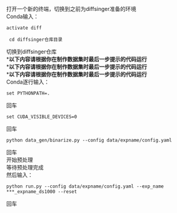 打开一个新的终端，切换到之前为diffsinger准备的环境<br />Conda输入：
```
activate diff
```
```
 cd diffsinger仓库目录
```
切换到diffsinger仓库<br />***以下内容请根据你在制作数据集时最后一步提示的代码运行**<br />***以下内容请根据你在制作数据集时最后一步提示的代码运行**<br />***以下内容请根据你在制作数据集时最后一步提示的代码运行**<br />Conda逐行输入：
```
set PYTHONPATH=. 
```
回车
```
set CUDA_VISIBLE_DEVICES=0 
```
回车
```
python data_gen/binarize.py --config data/expname/config.yaml
```
回车<br />开始预处理<br />等待预处理完成<br />然后输入：
```
python run.py --config data/expname/config.yaml --exp_name ***_expname_ds1000 --reset
```
回车
